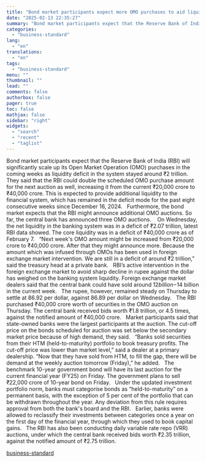 ```yaml
---
title: "Bond market participants expect more OMO purchases to aid liquidity"
date: "2025-02-13 22:35:27"
summary: "Bond market participants expect that the Reserve Bank of India (RBI) will significantly scale up its Open Market Operation (OMO) purchases in the coming weeks as liquidity deficit in the system stayed around ₹2 trillion. They said that the RBI could double the scheduled OMO purchase amount for the next..."
categories:
  - "business-standard"
lang:
  - "en"
translations:
  - "en"
tags:
  - "business-standard"
menu: ""
thumbnail: ""
lead: ""
comments: false
authorbox: false
pager: true
toc: false
mathjax: false
sidebar: "right"
widgets:
  - "search"
  - "recent"
  - "taglist"
---
```


Bond market participants expect that the Reserve Bank of India (RBI) will significantly scale up its Open Market Operation (OMO) purchases in the coming weeks as liquidity deficit in the system stayed around ₹2 trillion.
 
They said that the RBI could double the scheduled OMO purchase amount for the next auction as well, increasing it from the current ₹20,000 crore to ₹40,000 crore. This is expected to provide additional liquidity to the financial system, which has remained in the deficit mode for the past eight consecutive weeks since December 16, 2024.
 
Furthermore, the bond market expects that the RBI might announce additional OMO auctions. So far, the central bank has announced three OMO auctions. 
 
On Wednesday, the net liquidity in the banking system was in a deficit of ₹2.07 trillion, latest RBI data showed. The core liquidity was in a deficit of ₹40,000 crore as of February 7.
 
“Next week's OMO amount might be increased from ₹20,000 crore to ₹40,000 crore. After that they might announce more. Because the amount which was infused through OMOs has been used in foreign exchange market intervention. We are still in a deficit of around ₹2 trillion,” said the treasury head at a private bank.
 
RBI’s active intervention in the foreign exchange market to avoid sharp decline in rupee against the dollar has weighed on the banking system liquidity. Foreign exchange market dealers said that the central bank could have sold around $12 billion-$14 billion in the current week.
 
The rupee, however, remained steady on Thursday to settle at 86.92 per dollar, against 86.89 per dollar on Wednesday.
 
The RBI purchased ₹40,000 crore worth of securities in the OMO auction on Thursday. The central bank received bids worth ₹1.8 trillion, or 4.5 times, against the notified amount of ₹40,000 crore.
 
Market participants said that state-owned banks were the largest participants at the auction. The cut-off price on the bonds scheduled for auction was set below the secondary market price because of high demand, they said.
 
“Banks sold securities from their HTM (held-to-maturity) portfolio to book treasury profits. The cut-off price was lower than market level,” said a dealer at a primary dealership. “Now that they have sold from HTM, to fill the gap, there will be demand at the weekly auction tomorrow (Friday),” he added.
 
The benchmark 10-year government bond will have its last auction for the current financial year (FY25) on Friday. The government plans to sell ₹22,000 crore of 10-year bond on Friday.
 
Under the updated investment portfolio norm, banks must categorise bonds as “held-to-maturity” on a permanent basis, with the exception of 5 per cent of the portfolio that can be withdrawn throughout the year. Any deviation from this rule requires approval from both the bank's board and the RBI.
 
Earlier, banks were allowed to reclassify their investments between categories once a year on the first day of the financial year, through which they used to book capital gains.
 
The RBI has also been conducting daily variable rate repo (VRR) auctions, under which the central bank received bids worth ₹2.35 trillion, against the notified amount of ₹2.75 trillion.

[business-standard](https://www.business-standard.com/economy/news/bond-market-participants-expect-more-omo-purchases-to-aid-liquidity-125021301481_1.html)
